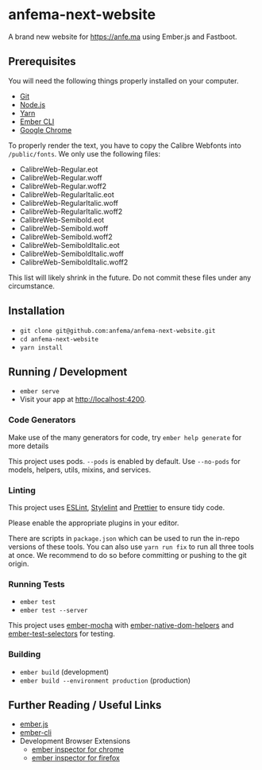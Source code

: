 # anfema-next-website

A brand new website for https://anfe.ma using Ember.js and Fastboot.



## Prerequisites

You will need the following things properly installed on your computer.

* [Git](https://git-scm.com/)
* [Node.js](https://nodejs.org/)
* [Yarn](https://yarnpkg.com)
* [Ember CLI](https://ember-cli.com/)
* [Google Chrome](https://google.com/chrome/)

To properly render the text, you have to copy the Calibre Webfonts into `/public/fonts`. We only use the following files:

* CalibreWeb-Regular.eot
* CalibreWeb-Regular.woff
* CalibreWeb-Regular.woff2
* CalibreWeb-RegularItalic.eot
* CalibreWeb-RegularItalic.woff
* CalibreWeb-RegularItalic.woff2
* CalibreWeb-Semibold.eot
* CalibreWeb-Semibold.woff
* CalibreWeb-Semibold.woff2
* CalibreWeb-SemiboldItalic.eot
* CalibreWeb-SemiboldItalic.woff
* CalibreWeb-SemiboldItalic.woff2

This list will likely shrink in the future. Do not commit these files under any circumstance.



## Installation

* `git clone git@github.com:anfema/anfema-next-website.git`
* `cd anfema-next-website`
* `yarn install`



## Running / Development

* `ember serve`
* Visit your app at [http://localhost:4200](http://localhost:4200).

### Code Generators

Make use of the many generators for code, try `ember help generate` for more details

This project uses pods. `--pods` is enabled by default. Use `--no-pods` for models, helpers, utils, mixins, and services.

### Linting

This project uses [ESLint](https://eslint.org), [Stylelint](https://stylelint.io) and [Prettier](https://prettier.io) to ensure tidy code. 

Please enable the appropriate plugins in your editor. 

There are scripts in `package.json` which can be used to run the in-repo versions of these tools. You can also use `yarn run fix` to run all three tools at once. We recommend to do so before committing or pushing to the git origin.

### Running Tests

* `ember test`
* `ember test --server`

This project uses [ember-mocha](https://github.com/emberjs/ember-mocha) with [ember-native-dom-helpers](https://github.com/cibernox/ember-native-dom-helpers) and [ember-test-selectors](https://github.com/simplabs/ember-test-selectors) for testing.

### Building

* `ember build` (development)
* `ember build --environment production` (production)



## Further Reading / Useful Links

* [ember.js](https://emberjs.com/)
* [ember-cli](https://ember-cli.com/)
* Development Browser Extensions
  * [ember inspector for chrome](https://chrome.google.com/webstore/detail/ember-inspector/bmdblncegkenkacieihfhpjfppoconhi)
  * [ember inspector for firefox](https://addons.mozilla.org/en-US/firefox/addon/ember-inspector/)
